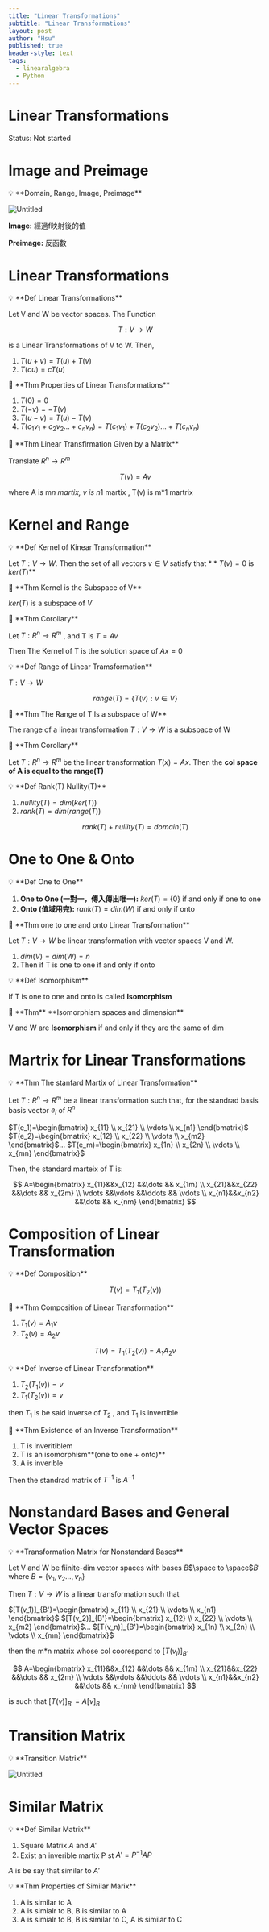 ```yaml
---
title: "Linear Transformations"
subtitle: "Linear Transformations"
layout: post
author: "Hsu"
published: true
header-style: text
tags:
  - linearalgebra
  - Python
---
```


# Linear Transformations

Status: Not started

# Image and Preimage

<aside>
💡 **Domain, Range, Image, Preimage**

![Untitled](Linear%20Transformations%20d0b02fa72f054310a7075252c41f6240/Untitled.png)

**Image:** 經過f映射後的值

**Preimage:** 反函數

</aside>

# Linear Transformations

<aside>
💡 **Def Linear Transformations**

Let V and W be vector spaces. The Function

$$
T:V\rightarrow W
$$

is a Linear Transformations of V to W. Then, 

1. $T(u+v)=T(u)+T(v)$
2. $T(cu)=cT(u)$

<aside>
📢 **Thm Properties of Linear Transformations**

1. $T(0)=0$
2. $T(-v)=-T(v)$
3. $T(u-v)=T(u)-T(v)$
4. $T(c_1v_1+c_2v_2\dots+c_nv_n)=T(c_1v_1)+T(c_2v_2)\dots+T(c_nv_n)$
</aside>

<aside>
📢 **Thm Linear Transfirmation Given by a Matrix**

Translate $R^n \rightarrow R^m$  

$$
T(v)=Av
$$

where A is m*n martix, v is n*1 martix , T(v) is m*1 martrix

</aside>

</aside>

# Kernel and Range

<aside>
💡 **Def Kernel of Kinear Transformation**

Let $T: V \rightarrow W$. Then the set of all vectors $v \in V$ satisfy that $**T(v)=0$ is $ker(T)$** 

<aside>
📢 **Thm Kernel is the Subspace of V**

$ker(T)$ is a subspace of  $V$

</aside>

<aside>
📢 **Thm Corollary**

Let $T: R^n \rightarrow R^m$ , and T is $T=Av$

Then The Kernel of T is the solution space of $Ax=0$

</aside>

</aside>

<aside>
💡 **Def Range of Linear Tramsformation**

$T: V\rightarrow W$

$$
range(T)=\{ T(v): v\in V \}
$$

<aside>
📢 **Thm The Range of T Is a subspace of W**

The range of a linear transformation $T: V \rightarrow W$ is a subspace of W

</aside>

<aside>
📢 **Thm Corollary**

Let $T: R^n\rightarrow R^m$    be the linear transformation $T(x)=Ax$. Then the **col space of A is equal to the range(T)**

</aside>

</aside>

<aside>
💡 **Def Rank(T) Nullity(T)**

1. $nullity(T) = dim(ker(T))$
2. $rank(T) = dim(range(T))$

$$
rank(T)+nullity(T)= domain(T)
$$

</aside>

# One to One & Onto

<aside>
💡 **Def One to One**

1. **One to One (一對一，傳入傳出唯一):** $ker(T) =\{0\}$ if and only if one to one
2. **Onto (值域用完):**  $rank(T) = dim(W)$  if and only if onto 

<aside>
📢 **Thm one to one and onto Linear Transformation**

Let $T:V\rightarrow W$  be linear transformation with vector spaces V and W.

1. $dim(V)=dim(W)=n$
2. Then if T is one to one if and only if onto
</aside>

<aside>
💡 **Def Isomorphism**

If T is one to one and onto is called **Isomorphism** 

<aside>
📢 **Thm** **Isomorphism spaces and dimension**

V and W are **Isomorphism** if and only if they are the same of dim

</aside>

</aside>

</aside>

# Martrix for Linear Transformations

<aside>
💡 **Thm The stanfard Martix of Linear Transformation**

Let $T: R^n \rightarrow R^m$ be a linear transformation such that, for the standrad basis basis vector $e_i$ of  $R^n$

 $T(e_1)=\begin{bmatrix} x_{11} \\
    x_{21} \\ \vdots
  \\
    x_{n1} 
\end{bmatrix}$ $T(e_2)=\begin{bmatrix} x_{12} \\
    x_{22} \\ \vdots
  \\
    x_{m2} 
\end{bmatrix}$$\dots$   $T(e_m)=\begin{bmatrix} x_{1n} \\
    x_{2n} \\ \vdots
  \\
    x_{mn} 
\end{bmatrix}$

 Then, the standard marteix of T is: 

$$
A=\begin{bmatrix} x_{11}&&x_{12} &&\dots && x_{1m}  \\ x_{21}&&x_{22} &&\dots && x_{2m} \\ \vdots &&\vdots &&\ddots && \vdots
  \\ x_{n1}&&x_{n2} &&\dots && x_{nm} 
\end{bmatrix}
$$

</aside>

# Composition of Linear Transformation

<aside>
💡 **Def Composition**

$$
T(v)=T_1(T_2(v))
$$

<aside>
📢 **Thm Composition of Linear Transformation**

1. $T_1(v)=A_1v$
2. $T_2(v)=A_2v$

$$
T(v)=T_1(T_2(v))=A_1A_2v
$$

</aside>

<aside>
💡 **Def Inverse of Linear Transformation**

1. $T_2(T_1(v))=v$
2. $T_1(T_2(v))=v$

then $T_1$  is be said inverse of $T_2$ , and $T_1$  is invertible 

</aside>

<aside>
📢 **Thm Existence of an Inverse Transformation**

1. T is inveritiblem
2. T is an isomorphism**(one to one + onto)** 
3. A is inverible

Then the standrad matrix of $T^{-1}$ is $A^{-1}$

</aside>

</aside>

# Nonstandard Bases and General Vector Spaces

 

<aside>
💡 **Transformation Matrix for Nonstandard Bases**

Let V and W be fiinite-dim vector spaces with bases $B$$\space to \space$$B'$ where $B=\{ v_1 , v_2 \dots , v_n\}$ 

Then  $T:V \rightarrow W$ is a linear transformation such that

 $[T(v_1)]_{B'}=\begin{bmatrix} x_{11} \\
    x_{21} \\ \vdots
  \\
    x_{n1} 
\end{bmatrix}$ $[T(v_2)]_{B'}=\begin{bmatrix} x_{12} \\
    x_{22} \\ \vdots
  \\
    x_{m2} 
\end{bmatrix}$$\dots$   $[T(v_n)]_{B'}=\begin{bmatrix} x_{1n} \\
    x_{2n} \\ \vdots
  \\
    x_{mn} 
\end{bmatrix}$

then the m*n matrix whose col coorespond to $[T(v_i)]_{B'}$

$$
A=\begin{bmatrix} x_{11}&&x_{12} &&\dots && x_{1m}  \\ x_{21}&&x_{22} &&\dots && x_{2m} \\ \vdots &&\vdots &&\ddots && \vdots
  \\ x_{n1}&&x_{n2} &&\dots && x_{nm} 
\end{bmatrix}
$$

is such that $[T(v)]_{B'}=A[v]_{B}$

</aside>

# Transition Matrix

<aside>
💡 **Transition Matrix**

![Untitled](Linear%20Transformations%20d0b02fa72f054310a7075252c41f6240/Untitled%201.png)

</aside>

# Similar Matrix

<aside>
💡 **Def Similar Matrix**

1. Square Matrix $A$  and $A'$
2. Exist an inverible martix P st $A'=P^{-1}AP$

$A$ is be say that similar to $A'$

</aside>

<aside>
💡 **Thm Properties of Similar Marix**

1. A is similar to A
2. A is simialr to B, B is similar to A
3. A is simialr to B, B is similar to C, A is similar to C
</aside>